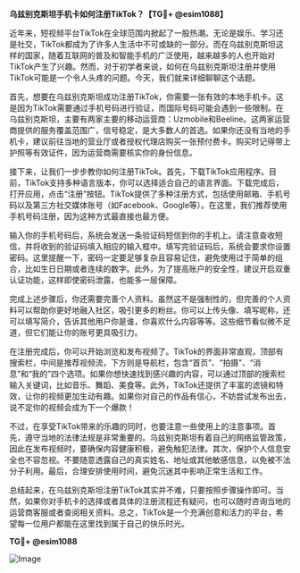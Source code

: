 **乌兹别克斯坦手机卡如何注册TikTok？【TG💪+ @esim1088】**

近年来，短视频平台TikTok在全球范围内掀起了一股热潮。无论是娱乐、学习还是社交，TikTok都成为了许多人生活中不可或缺的一部分。而在乌兹别克斯坦这样的国家，随着互联网的普及和智能手机的广泛使用，越来越多的人也开始对TikTok产生了兴趣。然而，对于初学者来说，如何在乌兹别克斯坦注册并使用TikTok可能是一个令人头疼的问题。今天，我们就来详细聊聊这个话题。

首先，想要在乌兹别克斯坦成功注册TikTok，你需要一张有效的本地手机卡。这是因为TikTok需要通过手机号码进行验证，而国际号码可能会遇到一些限制。在乌兹别克斯坦，主要有两家主要的移动运营商：Uzmobile和Beeline。这两家运营商提供的服务覆盖范围广，信号稳定，是大多数人的首选。如果你还没有当地的手机卡，建议前往当地的营业厅或者授权代理店购买一张预付费卡。购买时记得带上护照等有效证件，因为运营商需要核实你的身份信息。

接下来，让我们一步步教你如何注册TikTok。首先，下载TikTok应用程序。目前，TikTok支持多种语言版本，你可以选择适合自己的语言界面。下载完成后，打开应用，点击“注册”按钮。TikTok提供了多种注册方式，包括使用邮箱、手机号码以及第三方社交媒体账号（如Facebook、Google等）。在这里，我们推荐使用手机号码注册，因为这种方式最直接也最方便。

输入你的手机号码后，系统会发送一条验证码短信到你的手机上。请注意查收短信，并将收到的验证码填入相应的输入框中。填写完验证码后，系统会要求你设置密码。这里提醒一下，密码一定要足够复杂且容易记住，避免使用过于简单的组合，比如生日日期或者连续的数字。此外，为了提高账户的安全性，建议开启双重认证功能，这样即使密码泄露，也能多一层保障。

完成上述步骤后，你还需要完善个人资料。虽然这不是强制性的，但完善的个人资料可以帮助你更好地融入社区，吸引更多的粉丝。你可以上传头像、填写昵称，还可以填写简介，告诉其他用户你是谁，你喜欢什么内容等等。这些细节看似微不足道，但它们能让你的账号更具吸引力。

在注册完成后，你可以开始浏览和发布视频了。TikTok的界面非常直观，顶部有搜索栏，中间是推荐视频流，下方则是导航栏，包含“首页”、“拍摄”、“消息”和“我的”四个选项。如果你想快速找到感兴趣的内容，可以通过顶部的搜索栏输入关键词，比如音乐、舞蹈、美食等。此外，TikTok还提供了丰富的滤镜和特效，让你的视频更加生动有趣。如果你对自己的作品有信心，不妨尝试发布出去，说不定你的视频会成为下一个爆款！

不过，在享受TikTok带来的乐趣的同时，也要注意一些使用上的注意事项。首先，遵守当地的法律法规是非常重要的。乌兹别克斯坦有着自己的网络监管政策，因此在发布视频时，要确保内容健康积极，避免触犯法律。其次，保护个人信息安全也不容忽视。不要随意透露自己的真实姓名、地址或其他敏感信息，以免被不法分子利用。最后，合理安排使用时间，避免沉迷其中影响正常生活和工作。

总结起来，在乌兹别克斯坦注册TikTok其实并不难，只要按照步骤操作即可。当然，如果你对手机卡的选择或者具体的注册流程还有疑问，也可以随时咨询当地的运营商客服或者查阅相关资料。总之，TikTok是一个充满创意和活力的平台，希望每一位用户都能在这里找到属于自己的快乐时光。

**TG💪+ @esim1088**

![Image](https://i.postimg.cc/4NQfJmqS/Snipaste-2025-05-13-00-14-12.png)